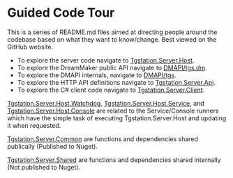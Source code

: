 # Guided Code Tour

This is a series of README.md files aimed at directing people around the codebase based on what they want to know/change. Best viewed on the GitHub website.

- To explore the server code navigate to [Tgstation.Server.Host](./Tgstation.Server.Host).
- To explore the DreamMaker public API navigate to [DMAPI/tgs.dm](./DMAPI/tgs.dm).
- To explore the DMAPI internals, navigate to [DMAPI/tgs](./DMAPI/tgs).
- To explore the HTTP API definitions navigate to [Tgstation.Server.Api](./Tgstation.Server.Api).
- To explore the C# client code navigate to [Tgstation.Server.Client](./Tgstation.Server.Client).

[Tgstation.Server.Host.Watchdog](./Tgstation.Server.Host.Watchdog), [Tgstation.Server.Host.Service](./Tgstation.Server.Host.Service), and [Tgstation.Server.Host.Console](./Tgstation.Server.Host.Console) are related to the Service/Console runners which have the simple task of executing Tgstation.Server.Host and updating it when requested.

[Tgstation.Server.Common](./Tgstation.Server.Common) are functions and dependencies shared publically (Published to Nuget).

[Tgstation.Server.Shared](./Tgstation.Server.Shared) are functions and dependencies shared internally (Not published to Nuget).

